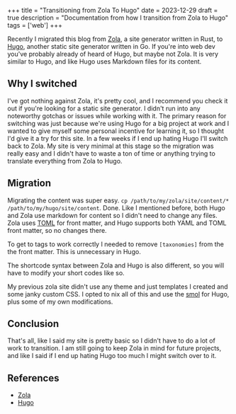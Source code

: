 +++
title = "Transitioning from Zola To Hugo"
date = 2023-12-29
draft = true
description = "Documentation from how I transition from Zola to Hugo"
tags = ['web']
+++

Recently I migrated this blog from [Zola](https://getzola.org), a site generator written in Rust, to [Hugo](https://gohugo.io), another static site generator written in Go. If you're into web dev you've probably already of heard of Hugo, but maybe not Zola. It is very similar to Hugo, and like Hugo uses Markdown files for its content.

## Why I switched

I've got nothing against Zola, it's pretty cool, and I recommend you check it out if you're looking for a static site generator. I didn't run into any noteworthy gotchas or issues while working with it. The primary reason for switching was just because we're using Hugo for a big project at work and I wanted to give myself some personal incentive for learning it, so I thought I'd give it a try for this site. In a few weeks if I end up hating Hugo I'll switch back to Zola. My site is very minimal at this stage so the migration was really easy and I didn't have to waste a ton of time or anything trying to translate everything from Zola to Hugo.

## Migration

Migrating the content was super easy. `cp /path/to/my/zola/site/content/* /path/to/my/hugo/site/content`. Done. Like I mentioned before, both Hugo and Zola use markdown for content so I didn't need to change any files. Zola uses [TOML](https://toml.io/en/) for front matter, and Hugo supports both YAML and TOML front matter, so no changes there.

To get to tags to work correctly I needed to remove `[taxonomies]` from the the front matter. This is unnecessary in Hugo.

The shortcode syntax between Zola and Hugo is also different, so you will have to modify your short codes like so.

My previous zola site didn't use any theme and just templates I created and some janky custom CSS. I opted to nix all of this and use the [smol](https://themes.gohugo.io/themes/smol/) for Hugo, plus some of my own modifications.

## Conclusion

That's all, like I said my site is pretty basic so I didn't have to do a lot of work to transition. I am still going to keep Zola in mind for future projects, and like I said if I end up hating Hugo too much I might switch over to it.

## References

- [Zola](www.getzola.org)
- [Hugo](www.gohugo.io)